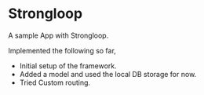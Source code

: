 # Strongloop


A sample App with Strongloop.

Implemented the following so far,
  - Initial setup of the framework.
  - Added a model and used the local DB storage for now.
  - Tried Custom routing.


